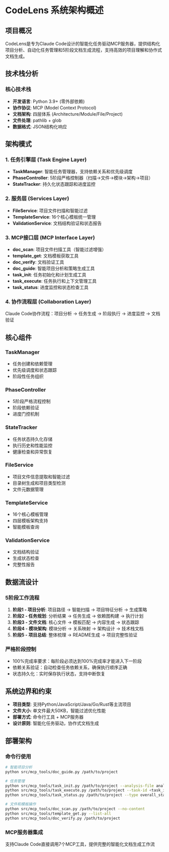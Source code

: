 # CodeLens 系统架构概述

## 项目概况
CodeLens是专为Claude Code设计的智能化任务驱动MCP服务器，提供结构化项目分析、自动化任务管理和5阶段文档生成流程，支持高效的项目理解和协作式文档生成。

## 技术栈分析

### 核心技术栈
- **开发语言**: Python 3.9+ (零外部依赖)
- **协作协议**: MCP (Model Context Protocol)
- **文档架构**: 四层体系 (Architecture/Module/File/Project)
- **文件处理**: pathlib + glob
- **数据格式**: JSON结构化响应

## 架构模式

### 1. 任务引擎层 (Task Engine Layer)
- **TaskManager**: 智能任务管理器，支持依赖关系和优先级调度
- **PhaseController**: 5阶段严格控制器（扫描→文件→模块→架构→项目）
- **StateTracker**: 持久化状态跟踪和进度监控

### 2. 服务层 (Services Layer)
- **FileService**: 项目文件扫描和智能过滤
- **TemplateService**: 16个核心模板统一管理
- **ValidationService**: 文档结构验证和状态报告

### 3. MCP接口层 (MCP Interface Layer)  
- **doc_scan**: 项目文件扫描工具（智能过滤增强）
- **template_get**: 文档模板获取工具
- **doc_verify**: 文档验证工具
- **doc_guide**: 智能项目分析和策略生成工具
- **task_init**: 任务初始化和计划生成工具
- **task_execute**: 任务执行和上下文管理工具
- **task_status**: 进度监控和状态检查工具

### 4. 协作流程层 (Collaboration Layer)
Claude Code协作流程：项目分析 → 任务生成 → 阶段执行 → 进度监控 → 文档验证

## 核心组件

### TaskManager
- 任务创建和依赖管理
- 优先级调度和状态跟踪
- 阶段性任务组织

### PhaseController  
- 5阶段严格流程控制
- 阶段依赖验证
- 进度门控机制

### StateTracker
- 任务状态持久化存储
- 执行历史和性能监控
- 健康检查和异常恢复

### FileService
- 项目文件信息提取和智能过滤
- 目录树生成和项目类型检测
- 文件元数据管理

### TemplateService
- 16个核心模板管理
- 四层模板架构支持
- 智能模板查询

### ValidationService
- 文档结构验证
- 生成状态检查
- 完整性报告

## 数据流设计

### 5阶段工作流程
1. **阶段1 - 项目分析**: 项目路径 → 智能扫描 → 项目特征分析 → 生成策略
2. **阶段2 - 任务规划**: 分析结果 → 任务生成 → 依赖图构建 → 执行计划  
3. **阶段3 - 文件文档**: 核心文件 → 模板匹配 → 内容生成 → 状态跟踪
4. **阶段4 - 模块架构**: 模块分析 → 关系映射 → 架构设计 → 技术栈文档
5. **阶段5 - 项目总结**: 整体梳理 → README生成 → 项目完整性验证

### 严格阶段控制
- 100%完成率要求：每阶段必须达到100%完成率才能进入下一阶段
- 依赖关系验证：自动检查任务依赖关系，确保执行顺序正确
- 状态持久化：实时保存执行状态，支持中断恢复

## 系统边界和约束
- **项目类型**: 支持Python/JavaScript/Java/Go/Rust等主流项目
- **文件大小**: 单文件最大50KB，智能过滤优化性能
- **部署方式**: 命令行工具 + MCP服务器
- **设计原则**: 智能化任务驱动，协作式文档生成

## 部署架构

### 命令行使用
```bash
# 智能项目分析
python src/mcp_tools/doc_guide.py /path/to/project

# 任务管理
python src/mcp_tools/task_init.py /path/to/project --analysis-file analysis.json
python src/mcp_tools/task_execute.py /path/to/project --task-id <task_id> --mode execute
python src/mcp_tools/task_status.py /path/to/project --type overall_status

# 文件和模板操作
python src/mcp_tools/doc_scan.py /path/to/project --no-content
python src/mcp_tools/template_get.py --list-all
python src/mcp_tools/doc_verify.py /path/to/project
```

### MCP服务器集成
支持Claude Code直接调用7个MCP工具，提供完整的智能化文档生成工作流